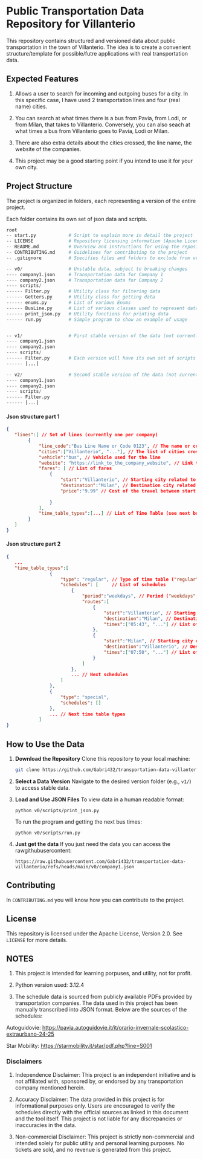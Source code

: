 # Public Transportation Data Repository for Villanterio

This repository contains structured and versioned data about public transportation in the town of Villanterio. The idea is to create a convenient structure/template for possible/futre applications with real transportation data.

## Expected Features

1. Allows a user to search for incoming and outgoing buses for a city. In this specific case, I have used 2 transportation lines and four (real name) cities.

2. You can search at what times there is a bus from Pavia, from Lodi, or from Milan, that takes to Villanterio. Conversely, you can also seach at what times a bus from Villanterio goes to Pavia, Lodi or Milan.

3. There are also extra details about the cities crossed, the line name, the website of the companies. 

4. This project may be a good starting point if you intend to use it for your own city.

## Project Structure

The project is organized in folders, each representing a version of the entire project.

Each folder contains its own set of json data and scripts.

```python
root
-- start.py            # Script to explain more in detail the project
-- LICENSE             # Repository licensing information (Apache License Version 2.0)
-- README.md           # Overview and instructions for using the repository
-- CONTRIBUTING.md     # Guidelines for contributing to the project
-- .gitignore          # Specifies files and folders to exclude from version control

-- v0/                 # Unstable data, subject to breaking changes
---- company1.json     # Transportation data for Company 1
---- company2.json     # Transportation data for Company 2
---- scripts/
------ Filter.py       # Utility class for filtering data
------ Getters.py      # Utility class for getting data
------ enums.py        # List of various Enums
------ BusLine.py      # List of various classes used to represent data
------ print_json.py   # Utility functions for printing data
------ run.py          # Simple program to show an example of usage


-- v1/                 # First stable version of the data (not currently existing, just to give you an idea)
---- company1.json
---- company2.json
---- scripts/
------ Filter.py       # Each version will have its own set of scripts to ensure backward compatibility
------ [...]

-- v2/                 # Second stable version of the data (not currently existing, just to give you the idea)
---- company1.json
---- company2.json
---- scripts/
------ Filter.py
------ [...]
```

#### Json structure part 1
```json
{
   "lines":[ // Set of lines (currently one per company)
        {
            "line_code":"Bus Line Name or Code 0123", // The name or code of the line
            "cities":["Villanterio", "..."], // The list of cities crossed by this line
            "vehicle":"bus", // Vehicle used for the line
            "website": "https://link_to_the_company_website", // Link to the website
            "fares": [ // List of fares
                {
                    "start":"Villanterio", // Starting city related to the fare 
                    "destination":"Milan", // Destination city related to the fare
                    "price":"9.99" // Cost of the travel between start and destination (in Euros)
                    
                }
            ],
            "time_table_types":[...] // List of Time Table (see next box)
        }
   ]
}
```
#### Json structure part 2
```json
{
   ...
   "time_table_types":[
                {
                    "type": "regular", // Type of time table ("regular" or "special")
                    "schedules": [     // List of schedules
                        {
                            "period":"weekdays", // Period ("weekdays", "saturdays" or "holidays")
                            "routes":[
                                {
                                    "start":"Villanterio", // Starting city of the specific route
                                    "destination":"Milan", // Destination city of the specific route
                                    "times":["05:43", "..."] // List of bus times when they start from the starting city
                                },
                                {
                                    "start":"Milan", // Starting city of the specific route
                                    "destination":"Villanterio", // Destination city of the specific route
                                    "times":["07:50", "..."] // List of bus times when they start from the starting city
                                }
                            ]
                        },
                        ... // Next schedules
                    ]
                },
                {
                    "type": "special",
                    "schedules": []
                },
                ... // Next time table types
            ]
}
```

## How to Use the Data

1. **Download the Repository**
   Clone this repository to your local machine:
   ```bash
   git clone https://github.com/Gabri432/transportation-data-villanterio.git
   ```

2. **Select a Data Version**
   Navigate to the desired version folder (e.g., `v1/`) to access stable data.

3. **Load and Use JSON Files**
   To view data in a human readable format:
   ```
   python v0/scripts/print_json.py
   ```

   To run the program and getting the next bus times:
   ```
   python v0/scripts/run.py
   ```

4. **Just get the data**
   If you just need the data you can access the rawgithubusercontent:
   ```
   https://raw.githubusercontent.com/Gabri432/transportation-data-villanterio/refs/heads/main/v0/company1.json
   ```

## Contributing

In `CONTRIBUTING.md` you will know how you can contribute to the project.

## License

This repository is licensed under the Apache License, Version 2.0. See `LICENSE` for more details.

## NOTES

1. This project is intended for learning porpuses, and utility, not for profit.

2. Python version used: 3.12.4

3. The schedule data is sourced from publicly available PDFs provided by transportation companies. The data used in this project has been manually transcribed into JSON format. Below are the sources of the schedules:

Autoguidovie: https://pavia.autoguidovie.it/it/orario-invernale-scolastico-extraurbano-24-25

Star Mobility: https://starmobility.it/star/pdf.php?line=S001

### Disclaimers

1. Independence Disclaimer: This project is an independent initiative and is not affiliated with, sponsored by, or endorsed by any transportation company mentioned herein.

2. Accuracy Disclaimer: The data provided in this project is for informational purposes only. Users are encouraged to verify the schedules directly with the official sources as linked in this document and the tool itself. This project is not liable for any discrepancies or inaccuracies in the data.

3. Non-commercial Disclaimer: This project is strictly non-commercial and intended solely for public utility and personal learning purposes. No tickets are sold, and no revenue is generated from this project.

